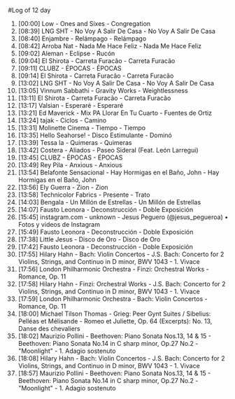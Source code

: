 #Log of 12 day

1. [00:00] Low - Ones and Sixes - Congregation
1. [08:39] LNG SHT - No Voy A Salir De Casa - No Voy A Salir De Casa
1. [08:40] Enjambre - Relámpago - Relámpago
1. [08:42] Arroba Nat - Nada Me Hace Feliz - Nada Me Hace Feliz
1. [09:02] Aleman - Eclipse - Rucón
1. [09:04] El Shirota - Carreta Furacão - Carreta Furacão
1. [09:11] CLUBZ - ÉPOCAS - ÉPOCAS
1. [09:14] El Shirota - Carreta Furacão - Carreta Furacão
1. [13:02] LNG SHT - No Voy A Salir De Casa - No Voy A Salir De Casa
1. [13:05] Vinnum Sabbathi - Gravity Works - Weightlessness
1. [13:11] El Shirota - Carreta Furacão - Carreta Furacão
1. [13:17] Valsian - Esperaré - Esperaré
1. [13:21] Ed Maverick - Mix PA Llorar En Tu Cuarto - Fuentes de Ortiz
1. [13:24] tajak - Ciclos - Camino
1. [13:31] Molinette Cinema - Tiempo - Tiempo
1. [13:35] Hello Seahorse! - Disco Estimulante - Dominó
1. [13:39] Tessa Ia - Quimeras - Quimeras
1. [13:42] Costera - Aliados - Paseo Sideral (Feat. León Larregui)
1. [13:45] CLUBZ - ÉPOCAS - ÉPOCAS
1. [13:49] Rey Pila - Anxious - Anxious
1. [13:54] Belafonte Sensacional - Hay Hormigas en el Baño, John - Hay Hormigas en el Baño, John
1. [13:56] Ely Guerra - Zion - Zion
1. [13:58] Technicolor Fabrics - Presente - Trato
1. [14:03] Bengala - Un Millón de Estrellas - Un Millón de Estrellas
1. [14:07] Fausto Leonora - Deconstrucción - Doble Exposición
1. [15:45] instagram.com - unknown - Jesus Peguero (@jesus_pegueroa) • Fotos y videos de Instagram
1. [15:49] Fausto Leonora - Deconstrucción - Doble Exposición
1. [17:38] Little Jesus - Disco de Oro - Disco de Oro
1. [17:42] Fausto Leonora - Deconstrucción - Doble Exposición
1. [17:55] Hilary Hahn - Bach: Violin Concertos - J.S. Bach: Concerto for 2 Violins, Strings, and Continuo in D minor, BWV 1043 - 1. Vivace
1. [17:56] London Philharmonic Orchestra - Finzi: Orchestral Works - Romance, Op. 11
1. [17:58] Hilary Hahn - Finzi: Orchestral Works - J.S. Bach: Concerto for 2 Violins, Strings, and Continuo in D minor, BWV 1043 - 1. Vivace
1. [17:59] London Philharmonic Orchestra - Bach: Violin Concertos - Romance, Op. 11
1. [18:00] Michael Tilson Thomas - Grieg: Peer Gynt Suites / Sibelius: Pelléas et Mélisande - Romeo et Juliette, Op. 64 (Excerpts): No. 13, Danse des chevaliers
1. [18:02] Maurizio Pollini - Beethoven: Piano Sonata Nos.13, 14 & 15 - Beethoven: Piano Sonata No.14 in C sharp minor, Op.27 No.2 -"Moonlight" - 1. Adagio sostenuto
1. [18:08] Hilary Hahn - Bach: Violin Concertos - J.S. Bach: Concerto for 2 Violins, Strings, and Continuo in D minor, BWV 1043 - 1. Vivace
1. [18:57] Maurizio Pollini - Beethoven: Piano Sonata Nos.13, 14 & 15 - Beethoven: Piano Sonata No.14 in C sharp minor, Op.27 No.2 -"Moonlight" - 1. Adagio sostenuto
